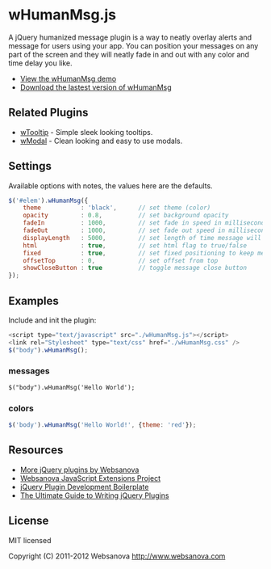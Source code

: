 # wHumanMsg.js

A jQuery humanized message plugin is a way to neatly overlay alerts and message for users using your app.  You can position your messages on any part of the screen and they will neatly fade in and out with any color and time delay you like.

* [View the wHumanMsg demo](http://whumanmsg.websanova.com)
* [Download the lastest version of wHumanMsg](https://github.com/websanova/wHumanMsg/tags)


## Related Plugins

* [wTooltip](http://wtooltip.websanova.com) - Simple sleek looking tooltips.
* [wModal](http://wmodal.websanova.com) - Clean looking and easy to use modals.


## Settings

Available options with notes, the values here are the defaults.

```javascript
$('#elem').wHumanMsg({
    theme           : 'black',      // set theme (color)
    opacity         : 0.8,          // set background opacity
    fadeIn          : 1000,         // set fade in speed in milliseconds
    fadeOut         : 1000,         // set fade out speed in milliseconds
    displayLength   : 5000,         // set length of time message will stay before fadeOut in milliseconds
    html            : true,         // set html flag to true/false
    fixed           : true,         // set fixed positioning to keep message at top of screen even when scrolling
    offsetTop       : 0,            // set offset from top
    showCloseButton : true          // toggle message close button
});
```

## Examples

Include and init the plugin:

```js
<script type="text/javascript" src="./wHumanMsg.js"></script>
<link rel="Stylesheet" type="text/css" href="./wHumanMsg.css" />
$("body").wHumanMsg();
```

### messages

```html
$("body").wHumanMsg('Hello World');
```

### colors

```js
$('body').wHumanMsg('Hello World!', {theme: 'red'});
```


## Resources

* [More jQuery plugins by Websanova](http://websanova.com/plugins)
* [Websanova JavaScript Extensions Project](http://websanova.com/extensions)
* [jQuery Plugin Development Boilerplate](http://wboiler.websanova.com)
* [The Ultimate Guide to Writing jQuery Plugins](http://www.websanova.com/blog/jquery/the-ultimate-guide-to-writing-jquery-plugins)


## License

MIT licensed

Copyright (C) 2011-2012 Websanova http://www.websanova.com